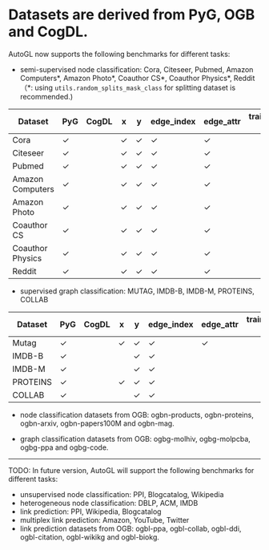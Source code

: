 
Datasets are derived from PyG, OGB and CogDL.
=================
AutoGL now supports the following benchmarks for different tasks:
- semi-supervised node classification: Cora, Citeseer, Pubmed, Amazon Computers\*, Amazon Photo\*, Coauthor CS\*, Coauthor Physics\*, Reddit （\*: using `utils.random_splits_mask_class` for splitting dataset is recommended.)


|  Dataset  |  PyG  |  CogDL  | x | y | edge_index | edge_attr | train/val/test node | train/val/test mask |
|  ----  |  ----  |  ----  |  ----  |  ----  |  ----  |  ----  |  ----  |  ----  |
| Cora | ✓ |    |  ✓  | ✓ |  ✓  |  ✓  |  | ✓ |
| Citeseer | ✓ |    |  ✓  | ✓ |  ✓  |  ✓  |  | ✓ |
| Pubmed | ✓ |    |  ✓  | ✓ |  ✓  |  ✓  |  | ✓ |
| Amazon Computers | ✓ |    |  ✓  | ✓ |  ✓  |  ✓  |  |  |
| Amazon Photo | ✓ |    |  ✓  | ✓ |  ✓  |  ✓  |  |  |
| Coauthor CS | ✓ |    |  ✓  | ✓ |  ✓  |  ✓  |  |  |
| Coauthor Physics | ✓ |    |  ✓  | ✓ |  ✓  |  ✓  |  |  |
| Reddit | ✓ |    |  ✓  | ✓ |  ✓  |  ✓  |  | ✓ |


- supervised graph classification: MUTAG, IMDB-B, IMDB-M, PROTEINS, COLLAB

|  Dataset  |  PyG  |  CogDL  | x | y | edge_index | edge_attr | train/val/test node | train/val/test mask | adj|
|  ----  |  ----  |  ----  |  ----  |  ----  |  ----  |  ----  |  ----  |  ----  |  ----  |
| Mutag | ✓ |    |  ✓  | ✓ |  ✓  |  ✓  |  |    |    |
| IMDB-B | ✓ |    |    | ✓ | ✓   |    |  |    |    |
| IMDB-M | ✓ |    |    | ✓ | ✓   |    |  |    |    |
| PROTEINS | ✓ |    |  ✓  | ✓ | ✓   |    |  |    |    |
| COLLAB | ✓ |    |    | ✓ | ✓   |    |  |    |    |

- node classification datasets from OGB: ogbn-products, ogbn-proteins, ogbn-arxiv, ogbn-papers100M and ogbn-mag.

- graph classification datasets from OGB: ogbg-molhiv, ogbg-molpcba, ogbg-ppa and ogbg-code.

---

TODO:
In future version, AutoGL will support the following benchmarks for different tasks:
- unsupervised node classification: PPI, Blogcatalog, Wikipedia
- heterogeneous node classification: DBLP, ACM, IMDB
- link prediction: PPI, Wikipedia, Blogcatalog
- multiplex link prediction: Amazon, YouTube, Twitter
- link prediction datasets from OGB: ogbl-ppa, ogbl-collab, ogbl-ddi, ogbl-citation, ogbl-wikikg and ogbl-biokg.

<!--
|  Dataset  |  PyG  |  CogDL  | x | y | edge_index | edge_attr | train/val/test node | train/val/test mask | adj|
|  ----  |  ----  |  ----  |  ----  |  ----  |  ----  |  ----  |  ----  |  ----  |  ----  |
|  ACM  |  |  ✓  |  ✓  | ✓ |  ✓  |    | ✓ |    | ✓ list |
|  DBLP |  |  ✓  |  ✓  | ✓ |  ✓  |    | ✓ |    | ✓ list |
|  IMDB |  |  ✓  |  ✓  | ✓ |  ✓  |    | ✓ |    | ✓ list |
| Flickr |  |  ✓  |    | ✓ |  ✓  |  ✓  |  |    |    |
| Blogcatalog |  |  ✓  |    | ✓ |  ✓  |  ✓  |  |    |    |
| PPI |  |  ✓  |    | ✓ |  ✓  |  ✓  |  |    |    |
| Wikipedia |  |  ✓  |    | ✓ |  ✓  |  ✓  |  |    |    |
| Amazon |  |  ✓  |    |  |    |    | ✓ data |    |    |
| Twitter |  |  ✓  |    |  |    |    | ✓ data |    |    |
| Youtube |  |  ✓  |    |  |    |    | ✓ data |    |    |
| NCI1 | ✓ |    |  ✓  | ✓ |  ✓  |    |  |    |    |
| NCI109 | ✓ |    |  ✓  | ✓ |  ✓  |    |  |    |    |
| Enzyme | ✓ |    |  ✓  | ✓ |  ✓  |    |  |    |    |
| Reddit-B | ✓ |    |    | ✓ | ✓   |    |  |    |    |
| Reddit-Multi-5k | ✓ |    |    | ✓ | ✓   |    |  |    |    |
| Reddit-Multi-12k | ✓ |    |    | ✓ | ✓   |    |  |    |    |
| PTC-MR | ✓ |    |  ✓  | ✓ |  ✓  |  ✓  |  |    |    |
-->

